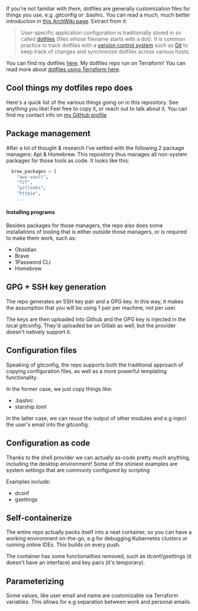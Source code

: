 If you're not familiar with them, dotfiles are generally customization files for things you use, e.g .gitconfig or .bashrc. You can read a much, much better introduction in [this ArchWiki page](https://wiki.archlinux.org/title/Dotfiles). Extract from it:

> User-specific application configuration is traditionally stored in so called [dotfiles](https://en.wikipedia.org/wiki/dotfile "wikipedia:dotfile") (files whose filename starts with a dot). It is common practice to track dotfiles with a [version control system](https://wiki.archlinux.org/title/Version_control_system "Version control system") such as [Git](https://wiki.archlinux.org/title/Git "Git") to keep track of changes and synchronize dotfiles across various hosts.

You can find my dotfiles [here](https://github.com/alkoclick/dotfiles). My dotfiles repo run on Terraform! You can read more about [dotfiles using Terraform here](Dotfiles%20using%20Terraform.md).

## Cool things my dotfiles repo does

Here's a quick list of the various things going on in this repository.
See anything you like! Feel free to copy it, or reach out to talk about it.
You can find my contact info on [my GitHub profile](https://github.com/alkoclick/)

## Package management

After a lot of thought & research I've settled with the following 2 package managers: Apt & Homebrew.
This repository thus manages all non-system packages for those tools as code. It looks like this:

```terraform
  brew_packages = [
    "aws-vault",
    "fzf",
    "gitleaks",
    "httpie",
    ...
```

#### Installing programs

Besides packages for those managers, the repo also does some installations of tooling that is either 
outside those managers, or is required to make them work, such as: 

* Obsidian
* Brave
* 1Password CLI
* Homebrew

## GPG + SSH key generation

The repo generates an SSH key pair and a GPG key. In this way, it makes the assumption 
that you will be using 1 pair per machine, not per user. 

The keys are then uploaded into Github and the GPG key is injected in the local gitconfig. 
They'd uploaded be on Gitlab as well, but the provider doesn't natively support it.

## Configuration files

Speaking of gitconfig, the repo supports both the traditional approach of copying configuration files, as well as a more powerful templating functionality. 

In the former case, we just copy things like:
* .bashrc
* starship.toml

In the latter case, we can reuse the output of other modules and e.g inject the user's email into the gitconfig. 

## Configuration as code

Thanks to the shell provider we can actually as-code pretty much anything, including the desktop environment!
Some of the shiniest examples are system settings that are commonly configured by scripting

Examples include: 
* dconf
* gsettings

## Self-containerize

The entire repo actually packs itself into a neat container, so you can have a working environment on-the-go, e.g for debugging Kubernetes clusters or running online IDEs. This builds on every push.

The container has some functionalities removed, such as dconf/gsettings (it doesn't have an interface) and key pairs (it's temporary).

## Parameterizing

Some values, like user email and name are customizable via Terraform variables.
This allows for e.g separation between work and personal emails.

